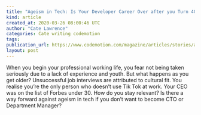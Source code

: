 ```yaml
---
title: "Ageism in Tech: Is Your Developer Career Over after you Turn 40?"
kind: article
created_at: 2020-03-26 08:00:46 UTC
author: "Cate Lawrence"
categories: Cate writing codemotion
tags: 
publication_url: https://www.codemotion.com/magazine/articles/stories/ageism-tech-developer-career-after-age-40/
layout: post
---
```

When you begin your professional working life, you fear not being taken seriously due to a lack of experience and youth. But what happens as you get older? Unsuccessful job interviews are attributed to cultural fit. You realise you’re the only person who doesn’t use Tik Tok at work. Your CEO was on the list of Forbes under 30. How do you stay relevant? Is there a way forward against ageism in tech if you don’t want to become CTO or Department Manager?

